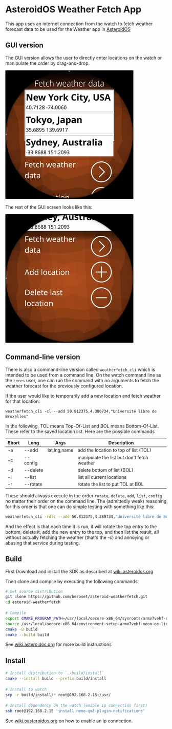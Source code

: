 # AsteroidOS Weather Fetch App

This app uses an internet connection from the watch to fetch weather forecast data to be used for the Weather app in [AsteroidOS](http://asteroidos.org/)

## GUI version

The GUI version allows the user to directly enter locations on the watch or manipulate the order by drag-and-drop.

![Screenshot 2](./screenshot20250131_145414.jpg)

The rest of the GUI screen looks like this:

![Screenshot 1](./screenshot20250131_145515.jpg)

## Command-line version

There is also a command-line version called `weatherfetch_cli` which is intended to be used from a command line.  On the watch command line as the `ceres` user, one can run the command with no arguments to fetch the weather forecast for the previously configured location.

If the user would like to temporarily add a new location and fetch weather for that location:

```
weatherfetch_cli -cl --add 50.812375,4.380734,"Université libre de Bruxelles"
```

In the following, TOL means Top-Of-List and BOL means Bottom-Of-List.  These refer to the saved location list.  Here are the possible commands


| Short   | Long      | Args          | Description
|---------|-----------|---------------|-----------------------------------------------
| -a      | --add     | lat,lng,name  | add the location to top of list (TOL)
| -c      | --config  |               | manipulate the list but don't fetch weather
| -d      | --delete  |               | delete bottom of list (BOL)
| -l      | --list    |               | list all current locations
| -r      | --rotate  |               | rotate the list to put TOL at BOL

These should always execute in the order `rotate`, `delete`, `add`, `list`, `config` no matter their order on the command line. The (admittedly weak) reasoning for this order is that one can do simple testing with something like this:

```bash
weatherfetch_cli -rdlc --add 50.812375,4.380734,"Université libre de Bruxelles"
```

And the effect is that each time it is run, it will rotate the top entry to the bottom, delete it, add the new entry to the top, and then list the result, all without actually fetching the weather (that's the -c) and annoying or abusing that service during testing.

## Build

First Download and install the SDK as described at [wiki.asteroidos.org](https://wiki.asteroidos.org/index.php/Installing_the_SDK)

Then clone and compile by executing the following commands:

```bash
# Get source distribution
git clone https://github.com/beroset/asteroid-weatherfetch.git
cd asteroid-weatherfetch

# Compile
export CMAKE_PROGRAM_PATH=/usr/local/oecore-x86_64/sysroots/armv7vehf-neon-oe-linux-gnueabi/usr/bin
source /usr/local/oecore-x86_64/environment-setup-armv7vehf-neon-oe-linux-gnueabi
cmake -B build
cmake --build build
```

See [wiki.asteroidos.org](https://wiki.asteroidos.org/index.php/Creating_an_Asteroid_app) for more build instructions

## Install

```bash
# Install distribution to `./build/install`
cmake --install build --prefix build/install

# Install to watch
scp -r build/install/* root@192.168.2.15:/usr/

# Install dependency on the watch (enable ip connection first)
ssh root@192.168.2.15 'install nemo-qml-plugin-notifications'
```

See [wiki.oasteroidos.org](https://wiki.asteroidos.org/index.php/IP_Connection) on how to enable an ip connection.

